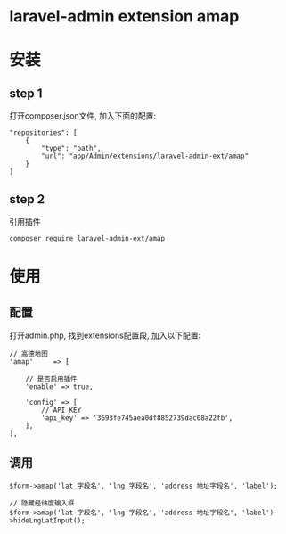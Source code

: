 laravel-admin extension amap
======

# 安装
## step 1
打开composer.json文件, 加入下面的配置:

    "repositories": [
        {
            "type": "path",
            "url": "app/Admin/extensions/laravel-admin-ext/amap"
        }
    ]
## step 2
引用插件

    composer require laravel-admin-ext/amap

# 使用
## 配置
打开admin.php, 找到extensions配置段, 加入以下配置:
    
    // 高德地图
    'amap'     => [
    
        // 是否启用插件
        'enable' => true,
    
        'config' => [
            // API KEY
            'api_key' => '3693fe745aea0df8852739dac08a22fb',
        ],
    ],

## 调用
    
    $form->amap('lat 字段名', 'lng 字段名', 'address 地址字段名', 'label');
    
    // 隐藏经纬度输入框
    $form->amap('lat 字段名', 'lng 字段名', 'address 地址字段名', 'label')->hideLngLatInput();